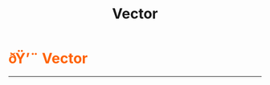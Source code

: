 ﻿---
lang: en-US
title: Vector
prev:
next:
---

# <font color=#ff6201>ðŸ’¨ <b>Vector</b></font> <Badge text="Chaos" type="tip" vertical="middle"/>
---


